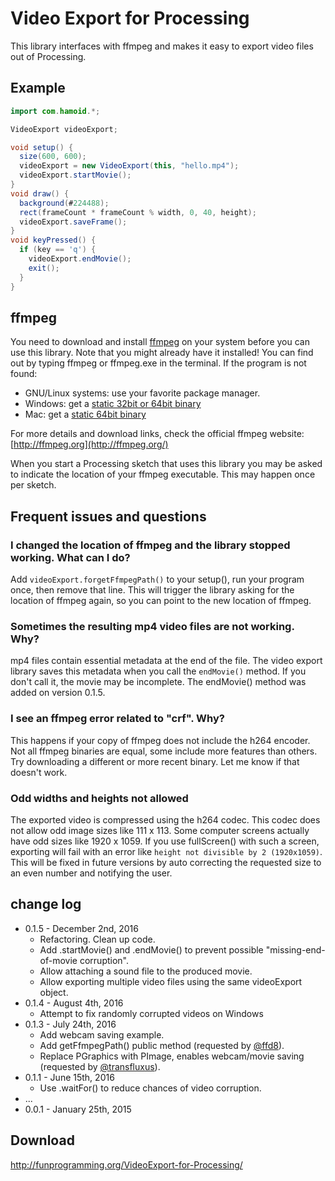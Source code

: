 # Video Export for Processing

This library interfaces with ffmpeg and makes it easy to export video files out
of Processing.

## Example

```java
import com.hamoid.*;

VideoExport videoExport;

void setup() {
  size(600, 600);
  videoExport = new VideoExport(this, "hello.mp4");
  videoExport.startMovie();
}
void draw() {
  background(#224488);
  rect(frameCount * frameCount % width, 0, 40, height);
  videoExport.saveFrame();
}
void keyPressed() {
  if (key == 'q') {
    videoExport.endMovie();
    exit();
  }
}
```

## ffmpeg

You need to download and install [ffmpeg](http://ffmpeg.org/) on your system before you can use this library.
Note that you might already have it installed! You can find out by typing ffmpeg or ffmpeg.exe
in the terminal. If the program is not found:

* GNU/Linux systems: use your favorite package manager.
* Windows: get a [static 32bit or 64bit binary](http://ffmpeg.zeranoe.com/builds/)
* Mac: get a [static 64bit binary](http://evermeet.cx/ffmpeg/)

For more details and download links, check the official ffmpeg website: [http://ffmpeg.org](http://ffmpeg.org/)

When you start a Processing sketch that uses this library you may be asked to indicate the location
of your ffmpeg executable. This may happen once per sketch.

## Frequent issues and questions

### I changed the location of ffmpeg and the library stopped working. What can I do?

Add `videoExport.forgetFfmpegPath()` to your setup(), run your program once, then remove that line. This will trigger the library asking for the location of ffmpeg again, so you can point to the new location of ffmpeg.

### Sometimes the resulting mp4 video files are not working. Why?

mp4 files contain essential metadata at the end of the file.
The video export library saves this metadata when you call the
`endMovie()` method. If you don't call it, the movie may be
incomplete. The endMovie() method was added on version 0.1.5.

### I see an ffmpeg error related to "crf". Why?

This happens if your copy of ffmpeg does not include the h264 encoder.
Not all ffmpeg binaries are equal, some include more features than others.
Try downloading a different or more recent binary. Let me know if that
doesn't work.

### Odd widths and heights not allowed

The exported video is compressed using the h264 codec. This codec does not allow odd image sizes like 111 x 113. Some computer screens actually have odd sizes like 1920 x 1059. If you use fullScreen() with such a screen, exporting will fail with an error like `height not divisible by 2 (1920x1059)`. This will be fixed in future versions by auto correcting the requested size to an even number and notifying the user.

## change log

* 0.1.5 - December 2nd, 2016
  * Refactoring. Clean up code.
  * Add .startMovie() and .endMovie() to prevent possible "missing-end-of-movie corruption".
  * Allow attaching a sound file to the produced movie.
  * Allow exporting multiple video files using the same videoExport object.
* 0.1.4 - August 4th, 2016
  * Attempt to fix randomly corrupted videos on Windows 
* 0.1.3 - July 24th, 2016
  * Add webcam saving example.
  * Add getFfmpegPath() public method (requested by [@ffd8](https://github.com/ffd8)).
  * Replace PGraphics with PImage, enables webcam/movie saving (requested by [@transfluxus](https://github.com/transfluxus)).
* 0.1.1 - June 15th, 2016
  * Use .waitFor() to reduce chances of video corruption.
* ...
* 0.0.1 - January 25th, 2015

## Download

http://funprogramming.org/VideoExport-for-Processing/
